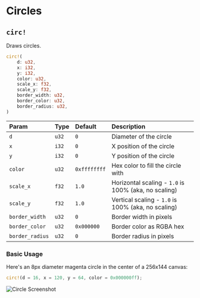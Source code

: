 # Circles

## `circ!`

Draws circles.

```rust title="turbo::canvas"
circ!(
    d: u32,
    x: i32,
    y: i32,
    color: u32,
    scale_x: f32,
    scale_y: f32,
    border_width: u32,
    border_color: u32,
    border_radius: u32,
)
```

| Param           | Type  | Default      | Description                                          |
| :-------------- | :---- | :----------- | :--------------------------------------------------- |
| `d`             | `u32` | `0`          | Diameter of the circle                               |
| `x`             | `i32` | `0`          | X position of the circle                             |
| `y`             | `i32` | `0`          | Y position of the circle                             |
| `color`         | `u32` | `0xffffffff` | Hex color to fill the circle with                    |
| `scale_x`       | `f32` | `1.0`        | Horizontal scaling - `1.0` is 100% (aka, no scaling) |
| `scale_y`       | `f32` | `1.0`        | Vertical scaling - `1.0` is 100% (aka, no scaling)   |
| `border_width`  | `u32` | `0`          | Border width in pixels                               |
| `border_color`  | `u32` | `0x000000`   | Border color as RGBA hex                             |
| `border_radius` | `u32` | `0`          | Border radius in pixels                              |


### Basic Usage

Here's an 8px diameter magenta circle in the center of a 256x144 canvas:

```rust
circ!(d = 16, x = 120, y = 64, color = 0x000000ff);
```

![Circle Screenshot](/circle_screenshot.png)
